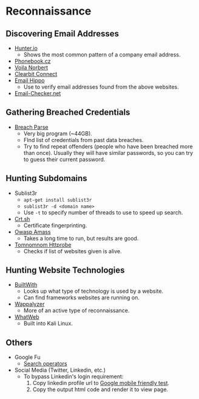 # Reconnaissance

## Discovering Email Addresses

* [Hunter.io](https://hunter.io)
  * Shows the most common pattern of a company email address.
* [Phonebook.cz](https://phonebook.cz/)
* [Voila Norbert](https://www.voilanorbert.com/)
* [Clearbit Connect](https://connect.clearbit.com/)
* [Email Hippo](https://tools.emailhippo.com/)
  * Use to verify email addresses found from the above websites.
* [Email-Checker.net](https://email-checker.net/)

## Gathering Breached Credentials

* [Breach Parse](https://github.com/hmaverickadams/breach-parse)
  * Very big program (~44GB).
  * FInd list of credentials from past data breaches.
  * Try to find repeat offenders (people who have been breached more than once). Usually they will have similar passwords, so you can try to guess their current password.

## Hunting Subdomains

* Sublist3r
  * `apt-get install sublist3r`
  * `sublist3r -d <domain name>`
  * Use `-t` to specify number of threads to use to speed up search.
* [Crt.sh](https://crt.sh/)
  * Certificate fingerprinting.
* [Owasp Amass](https://github.com/OWASP/Amass)
  * Takes a long time to run, but results are good.
* [Tomnomnom Httprobe](https://github.com/tomnomnom/httprobe)
  * Checks if list of websites given is alive.

## Hunting Website Technologies

* [BuiltWith](https://builtwith.com/)
  * Looks up what type of technology is used by a website.
  * Can find frameworks websites are running on.
* [Wappalyzer](https://www.wappalyzer.com/)
  * More of an active type of reconnaissance.
* [WhatWeb](https://tools.kali.org/web-applications/whatweb)
  * Built into Kali Linux.

## Others

* Google Fu
  * [Search operators](https://ahrefs.com/blog/google-advanced-search-operators/)
* Social Media (Twitter, Linkedin, etc.)
  * To bypass Linkedin's login requirement:
    1. Copy linkedin profile url to [Google mobile friendly test](https://search.google.com/test/mobile-friendly).
	2. Copy the output html code and render it to view page.